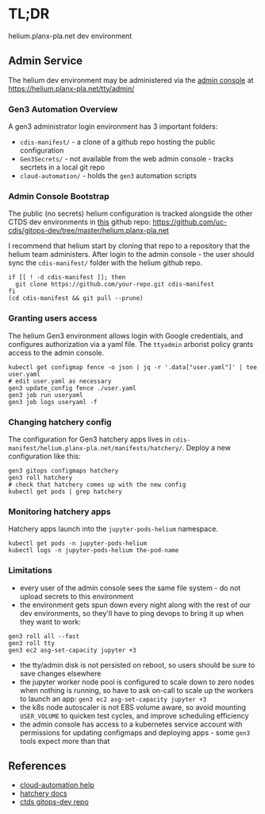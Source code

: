 # TL;DR

helium.planx-pla.net dev environment

## Admin Service

The helium dev environment may be administered via the [admin console](https://helium.planx-pla.net/tty/admin/)
at https://helium.planx-pla.net/tty/admin/ 

### Gen3 Automation Overview

A gen3 administrator login environment has 3 important folders:

* `cdis-manifest/` - a clone of a github repo hosting the public configuration
* `Gen3Secrets/` - not available from the web admin console - tracks secrtets in a local git repo
* `cloud-automation/` - holds the `gen3` automation scripts

### Admin Console Bootstrap

The public (no secrets) helium configuration is tracked alongside the other CTDS dev environments in [this](https://github.com/uc-cdis/gitops-dev/tree/master/helium.planx-pla.net) github repo: https://github.com/uc-cdis/gitops-dev/tree/master/helium.planx-pla.net

I recommend that helium start by cloning that repo to a repository that the helium team administers.
After login to the admin console - the user should sync the `cdis-manifest/` folder 
with the helium github repo.

```
if [[ ! -d cdis-manifest ]]; then
  git clone https://github.com/your-repo.git cdis-manifest
fi
(cd cdis-manifest && git pull --prune)
```

### Granting users access

The helium Gen3 environment allows login with Google credentials,
and configures authorization via a yaml file.
The `ttyadmin` arborist policy grants access to the admin console.

```
kubectl get configmap fence -o json | jq -r '.data["user.yaml"]' | tee user.yaml
# edit user.yaml as necessary
gen3 update_config fence ./user.yaml
gen3 job run useryaml
gen3 job logs useryaml -f
```

### Changing hatchery config

The configuration for Gen3 hatchery apps lives in `cdis-manifest/helium.planx-pla.net/manifests/hatchery/`.
Deploy a new configuration like this:
```
gen3 gitops configmaps hatchery
gen3 roll hatchery
# check that hatchery comes up with the new config
kubectl get pods | grep hatchery
```

### Monitoring hatchery apps

Hatchery apps launch into the `jupyter-pods-helium` namespace.
```
kubectl get pods -n jupyter-pods-helium
kubectl logs -n jupyter-pods-helium the-pod-name
```


### Limitations

* every user of the admin console sees the same file system - do not upload secrets to this environment
* the environment gets spun down every night along with the rest of our dev environments, so they'll have to ping devops to bring it up when they want to work: 
```
gen3 roll all --fast
gen3 roll tty
gen3 ec2 asg-set-capacity jupyter +3
```

* the tty/admin disk is not persisted on reboot, so users should be sure to save changes elsewhere
* the jupyter worker node pool is configured to scale down to zero nodes when nothing is running, so have to ask on-call to scale up the workers to launch an app: `gen3 ec2 asg-set-capacity jupyter +3`
* the k8s node autoscaler is not EBS volume aware, so avoid mounting `USER_VOLUME` to quicken test cycles, and improve scheduling efficiency
* the admin console has access to a kubernetes service account with permissions for updating configmaps and deploying apps - some `gen3` tools expect more than that

## References

* [cloud-automation help](https://github.com/uc-cdis/cloud-automation/tree/master/doc)
* [hatchery docs](https://github.com/uc-cdis/hatchery)
* [ctds gitops-dev repo](https://github.com/uc-cdis/gitops-dev)

